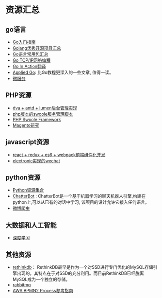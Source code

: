 # 资源汇总

## go语言
* [Go入门指南](docs/go/the-way-to-go/README.md)
* [Golang优秀开源项目汇总](https://studygolang.com/articles/8227)
* [Go语言常用包汇总](docs/go/go-in-action/useful-packages-in-go.md)
* [Go TCP/IP网络编程](docs/go/go-in-action/tcp_ip.md)
* [Go In Action翻译](docs/go/go-in-action/)
* [Applied Go](https://appliedgo.net/): 比Go教程更深入的一些文章, 值得一读。
* [微服务](docs/microservice/)
## PHP资源
* [dva + antd + lumen后台管理实现](https://github.com/walkerqiao/dva-antd-demos)
* [php版本的swoole服务管理脚本](https://github.com/walkerqiao/swoole_command)
* [PHP Swoole Framework](https://github.com/matyhtf/framework)
* [Magento研究](./docs/magento.md)

## javascript资源
* [react + redux + es6 + webpack前端组件化开发](https://github.com/walkerqiao/react-redux-router-demo)
* [electronic实现的wechat](https://github.com/geeeeeeeeek/electronic-wechat)

## python资源
* [Python资源集合](https://github.com/Tim9Liu9/TimLiu-Python)
* [ChatterBot](https://github.com/gunthercox/ChatterBot) : ChatterBot是一个基于机器学习的聊天机器人引擎,构建在python上,可以从已有的对话中学习, 该项目的设计允许它接入任何语言。
* [微博爬虫](https://github.com/SpiderClub/weibospider)


## 大数据和人工智能
* [深度学习](docs/deep-learning.md)
## 其他资源
* [rethinkdb](https://github.com/rethinkdb/rethinkdb)： RethinkDB最早是作为一个对SSD进行专门优化的MySQL存储引擎出现的，其特点在于对SSD的充分利用。而目前RethinkDB已经脱离MySQL成为一个独立的存储。
* [rabbitmq](https://github.com/rabbitmq/rabbitmq-server)
* [AWS BPMN2 Process参考指南](https://docs.awspaas.com/reference-guide/aws-paas-process-reference-guide/process_structure/basic_process_concepts.html)
